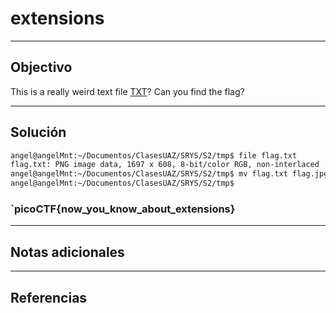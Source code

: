 #  extensions
---
## Objectivo

This is a really weird text file [TXT](https://jupiter.challenges.picoctf.org/static/e7e5d188621ee705ceeb0452525412ef/flag.txt)? Can you find the flag?

---
## Solución

``` sh
angel@angelMnt:~/Documentos/ClasesUAZ/SRYS/S2/tmp$ file flag.txt 
flag.txt: PNG image data, 1697 x 608, 8-bit/color RGB, non-interlaced
angel@angelMnt:~/Documentos/ClasesUAZ/SRYS/S2/tmp$ mv flag.txt flag.jpg
angel@angelMnt:~/Documentos/ClasesUAZ/SRYS/S2/tmp$ 

```

### `picoCTF{now_you_know_about_extensions}

---
## Notas adicionales

---
## Referencias




	